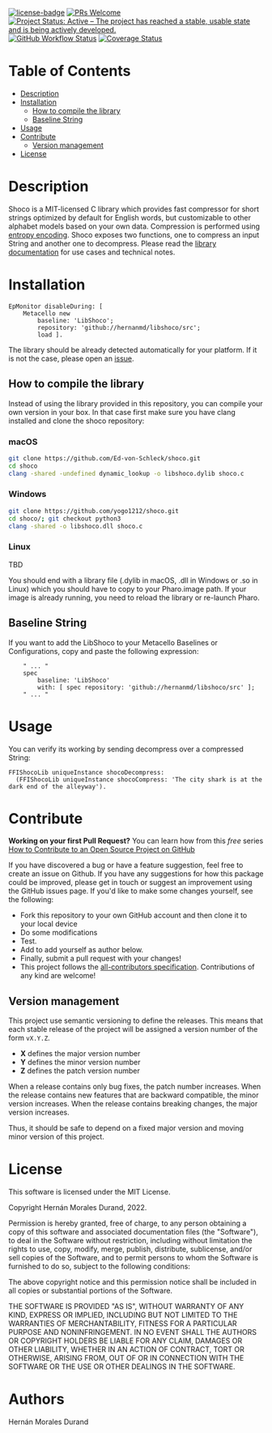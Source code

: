 [![license-badge](https://img.shields.io/badge/license-MIT-blue.svg)](https://img.shields.io/badge/license-MIT-blue.svg)
[![PRs Welcome](https://img.shields.io/badge/PRs-welcome-brightgreen.svg?style=flat-square)](http://makeapullrequest.com)
[![Project Status: Active – The project has reached a stable, usable state and is being actively developed.](http://www.repostatus.org/badges/latest/active.svg)](http://www.repostatus.org/#active)
[![GitHub Workflow Status](https://github.com/hernanmd/libshoco/actions/workflows/CI.yml/badge.svg)](https://github.com/hernanmd/libshoco/actions/workflows/CI.yml)
[![Coverage Status](https://coveralls.io/repos/github/hernanmd/libshoco/badge.svg?branch=master)](https://coveralls.io/github/hernanmd/libshoco?branch=master)

# Table of Contents

- [Description](#description)
- [Installation](#installation)
  - [How to compile the library](#how-to-compile-the-library)
  - [Baseline String](#baseline-string)
- [Usage](#usage)
- [Contribute](#contribute)
  - [Version management](#version-management)
- [License](#license)

# Description

Shoco is a MIT-licensed C library which provides fast compressor for short strings optimized by default for English words, but customizable to other alphabet models based on your own data. Compression is performed using [entropy encoding](https://en.wikipedia.org/wiki/Entropy_encoding). Shoco exposes two functions, one to compress an input String and another one to decompress. Please read the [library documentation](https://ed-von-schleck.github.io/shoco/) for use cases and technical notes.

# Installation

```smalltalk
EpMonitor disableDuring: [ 
	Metacello new	
		baseline: 'LibShoco';	
		repository: 'github://hernanmd/libshoco/src';	
		load ].
```

The library should be already detected automatically for your platform. If it is not the case, please open an [issue](https://github.com/hernanmd/libshoco/issues).

## How to compile the library

Instead of using the library provided in this repository, you can compile your own version in your box. In that case first make sure you have clang installed and clone the shoco repository:

### macOS

```bash
git clone https://github.com/Ed-von-Schleck/shoco.git
cd shoco
clang -shared -undefined dynamic_lookup -o libshoco.dylib shoco.c
```
### Windows

```bash
git clone https://github.com/yogo1212/shoco.git
cd shoco/; git checkout python3
clang -shared -o libshoco.dll shoco.c 
```

### Linux

TBD

You should end with a library file (.dylib in macOS, .dll in Windows or .so in Linux) which you should have to copy to your Pharo.image path. If your image is already running, you need to reload the library or re-launch Pharo.

## Baseline String 

If you want to add the LibShoco to your Metacello Baselines or Configurations, copy and paste the following expression:

```smalltalk
	" ... "
	spec
		baseline: 'LibShoco' 
		with: [ spec repository: 'github://hernanmd/libshoco/src' ];
	" ... "
```

# Usage

You can verify its working by sending decompress over a compressed String:

```smalltalk
FFIShocoLib uniqueInstance shocoDecompress: 
  (FFIShocoLib uniqueInstance shocoCompress: 'The city shark is at the dark end of the alleyway').
```

# Contribute

**Working on your first Pull Request?** You can learn how from this *free* series [How to Contribute to an Open Source Project on GitHub](https://egghead.io/series/how-to-contribute-to-an-open-source-project-on-github)

If you have discovered a bug or have a feature suggestion, feel free to create an issue on Github.
If you have any suggestions for how this package could be improved, please get in touch or suggest an improvement using the GitHub issues page.
If you'd like to make some changes yourself, see the following:    

  - Fork this repository to your own GitHub account and then clone it to your local device
  - Do some modifications
  - Test.
  - Add <your GitHub username> to add yourself as author below.
  - Finally, submit a pull request with your changes!
  - This project follows the [all-contributors specification](https://github.com/kentcdodds/all-contributors). Contributions of any kind are welcome!

## Version management 

This project use semantic versioning to define the releases. This means that each stable release of the project will be assigned a version number of the form `vX.Y.Z`. 

- **X** defines the major version number
- **Y** defines the minor version number 
- **Z** defines the patch version number

When a release contains only bug fixes, the patch number increases. When the release contains new features that are backward compatible, the minor version increases. When the release contains breaking changes, the major version increases. 

Thus, it should be safe to depend on a fixed major version and moving minor version of this project.

# License
	
This software is licensed under the MIT License.

Copyright Hernán Morales Durand, 2022.

Permission is hereby granted, free of charge, to any person obtaining a copy of this software and associated documentation files (the "Software"), to deal in the Software without restriction, including without limitation the rights to use, copy, modify, merge, publish, distribute, sublicense, and/or sell copies of the Software, and to permit persons to whom the Software is furnished to do so, subject to the following conditions:

The above copyright notice and this permission notice shall be included in all copies or substantial portions of the Software.

THE SOFTWARE IS PROVIDED "AS IS", WITHOUT WARRANTY OF ANY KIND, EXPRESS OR IMPLIED, INCLUDING BUT NOT LIMITED TO THE WARRANTIES OF MERCHANTABILITY, FITNESS FOR A PARTICULAR PURPOSE AND NONINFRINGEMENT. IN NO EVENT SHALL THE AUTHORS OR COPYRIGHT HOLDERS BE LIABLE FOR ANY CLAIM, DAMAGES OR OTHER LIABILITY, WHETHER IN AN ACTION OF CONTRACT, TORT OR OTHERWISE, ARISING FROM, OUT OF OR IN CONNECTION WITH THE SOFTWARE OR THE USE OR OTHER DEALINGS IN THE SOFTWARE.

# Authors

Hernán Morales Durand
